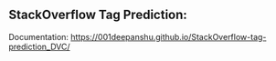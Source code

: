 ## StackOverflow Tag Prediction:
Documentation: https://001deepanshu.github.io/StackOverflow-tag-prediction_DVC/
